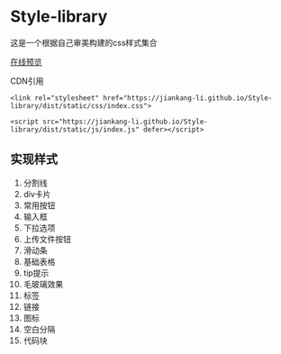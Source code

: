 # Style-library

这是一个根据自己审美构建的css样式集合

[在线预览](https://jiankang-li.github.io/Style-library/)

CDN引用

`<link rel="stylesheet" href="https://jiankang-li.github.io/Style-library/dist/static/css/index.css">`

`<script src="https://jiankang-li.github.io/Style-library/dist/static/js/index.js" defer></script>`

## 实现样式

1. 分割线
2. div卡片
3. 常用按钮
4. 输入框
5. 下拉选项
6. 上传文件按钮
7. 滑动条
8. 基础表格
9. tip提示
10. 毛玻璃效果
11. 标签
12. 链接
13. 图标
14. 空白分隔
15. 代码块
